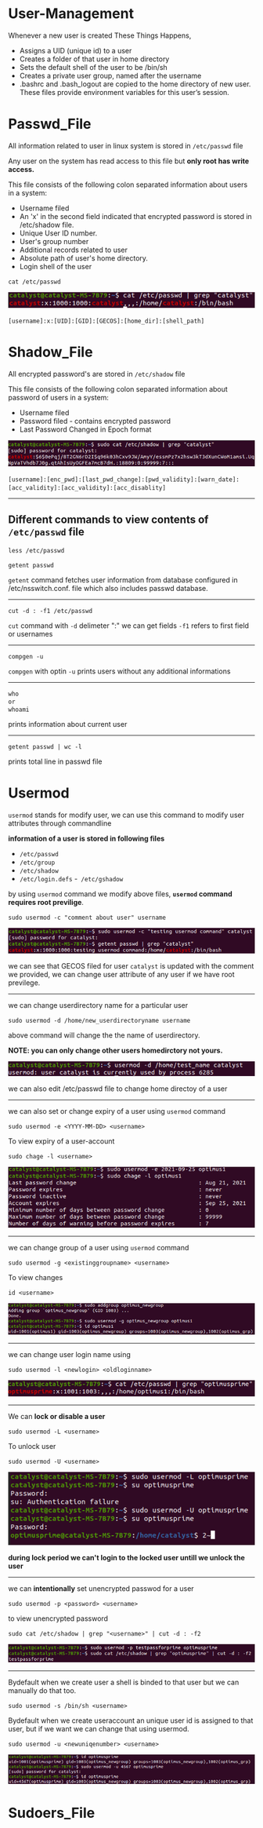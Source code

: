 # User-Management

Whenever a new user is created These Things Happens,
 - Assigns a UID (unique id) to a user
 - Creates a folder of that user in home directory
 - Sets the default shell of the user to be /bin/sh
 - Creates a private user group, named after the username
 - .bashrc and .bash_logout are copied to the home directory of new user. These files provide environment variables for this user’s session.


# Passwd_File
All information related to user in linux system is stored in `/etc/passwd` file

Any user on the system has read access to this file but **only root has write access.**

This file consists of the following colon separated information about users in a system: 

- Username filed
- An 'x' in the second field indicated that encrypted password is stored in  /etc/shadow file.
- Unique User ID number.
- User's group number
- Additional records related to user
- Absolute path of user's home directory.
- Login shell of the user

```
cat /etc/passwd
```
![/etc/passwd](passwd.png)

`[username]:x:[UID]:[GID]:[GECOS]:[home_dir]:[shell_path]`

# Shadow_File

All encrypted password's are stored in `/etc/shadow` file

This file consists of the following colon separated information about password of users in a system:

- Username filed
- Password filed - contains encrypted password
- Last Password Changed in Epoch format


![/etc/shadow](shadow.png)

`[username]:[enc_pwd]:[last_pwd_change]:[pwd_validity]:[warn_date]:[acc_validity]:[acc_validity]:[acc_disablity]`
<hr>

## Different commands to view contents of `/etc/passwd` file

```console
less /etc/passwd
```

```console
getent passwd
```

`getent` command fetches user information from database configured in /etc/nsswitch.conf. file which also includes passwd database.
<hr>

```console
cut -d : -f1 /etc/passwd
```

`cut` command with `-d` delimeter ":" we can get fields `-f1` refers to first field or usernames
<hr>

```console
compgen -u
```

`compgen` with optin `-u` prints users without any additional informations
<hr>

```console
who
or 
whoami
```
prints information about current user
<hr>

```console
getent passwd | wc -l
```

prints total line in passwd file

# Usermod

`usermod` stands for modify user, we can use this command to modify user attributes through commandline

**information of a user is stored in following files**

- `/etc/passwd`
- `/etc/group`
- `/etc/shadow`
- `/etc/login.defs`
-` /etc/gshadow`

by using `usermod` command we modify above files, **`usermod` command requires root previlige**.

```console
sudo usermod -c "comment about user" username
```

![usermod-c](usermodc.png)

we can see that GECOS filed for user `catalyst` is updated with the comment we provided, we can change user attribute of any user if we have root previlege.

<hr>

we can change userdirectory name for a particular user

```console
sudo usermod -d /home/new_userdirectoryname username
```

above command will change the the name of userdirectory. 

**NOTE: you can only change other users homedirctory not yours.**

![deny](deny.png)

we can also edit /etc/passwd file to change home directoy of a user
<hr>

we can also set or change expiry of a user using `usermod` command

```console
sudo usermod -e <YYYY-MM-DD> <username>
```

To view expiry of a user-account

```console
sudo chage -l <username>
```

![usermod-e](usermode.png)
<hr>

we can change group of a user using `usermod` command

```console
sudo usermod -g <existinggroupname> <username>
```
To view changes

```console
id <username>
```
![usermode-g](usermodg.png)
<hr>

we can change user login name using

```console
sudo usermod -l <newlogin> <oldloginname>
```
![usermod-l](usermodl.png)
<hr>

We can **lock or disable a user**

```console
sudo usermod -L <username> 
```
To unlock user
```console
sudo usermod -U <username>
```

![userlock](usermodlock.png)

**during lock period we can't login to the locked user untill we unlock the user**
<hr>

we can **intentionally** set unencrypted passwod for a user

```console
sudo usermod -p <password> <username>
```
to view unencrypted password 

```console
sudo cat /etc/shadow | grep "<username>" | cut -d : -f2
```
![unencryptedpass](unencryptedpass.png)
<hr>

Bydefault when we create user a shell is binded to that user but we can manually do that too.

```console
sudo usermod -s /bin/sh <username>
```

Bydefault when we create useraccount an unique user id is assigned to that user, but if we want we can change that using usermod.

```console
sudo usermod -u <newuniqenumber> <username>
```
![usermodu](usermodu.png)

# Sudoers_File